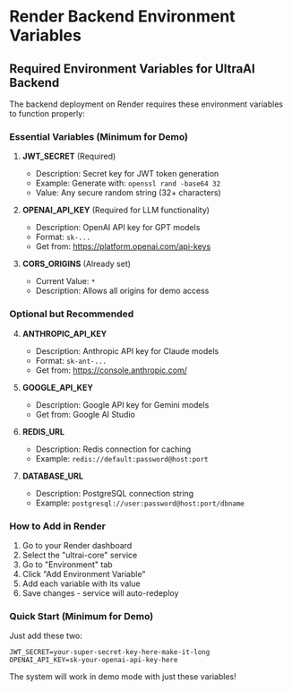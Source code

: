 # Render Backend Environment Variables

## Required Environment Variables for UltraAI Backend

The backend deployment on Render requires these environment variables to function properly:

### Essential Variables (Minimum for Demo)

1. **JWT_SECRET** (Required)
   - Description: Secret key for JWT token generation
   - Example: Generate with: `openssl rand -base64 32`
   - Value: Any secure random string (32+ characters)

2. **OPENAI_API_KEY** (Required for LLM functionality)
   - Description: OpenAI API key for GPT models
   - Format: `sk-...`
   - Get from: https://platform.openai.com/api-keys

3. **CORS_ORIGINS** (Already set)
   - Current Value: `*`
   - Description: Allows all origins for demo access

### Optional but Recommended

4. **ANTHROPIC_API_KEY**
   - Description: Anthropic API key for Claude models
   - Format: `sk-ant-...`
   - Get from: https://console.anthropic.com/

5. **GOOGLE_API_KEY**
   - Description: Google API key for Gemini models
   - Get from: Google AI Studio

6. **REDIS_URL**
   - Description: Redis connection for caching
   - Example: `redis://default:password@host:port`

7. **DATABASE_URL** 
   - Description: PostgreSQL connection string
   - Example: `postgresql://user:password@host:port/dbname`

### How to Add in Render

1. Go to your Render dashboard
2. Select the "ultrai-core" service
3. Go to "Environment" tab
4. Click "Add Environment Variable"
5. Add each variable with its value
6. Save changes - service will auto-redeploy

### Quick Start (Minimum for Demo)

Just add these two:
```
JWT_SECRET=your-super-secret-key-here-make-it-long
OPENAI_API_KEY=sk-your-openai-api-key-here
```

The system will work in demo mode with just these variables!